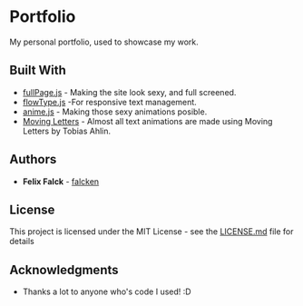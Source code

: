 # Portfolio
My personal portfolio, used to showcase my work.

## Built With

* [fullPage.js](http://www.dropwizard.io/1.0.2/docs/) - Making the site look sexy, and full screened.
* [flowType.js](https://maven.apache.org/) -For responsive text management.
* [anime.js](https://rometools.github.io/rome/) - Making those sexy animations posible.
* [Moving Letters](http://tobiasahlin.com/moving-letters/) - Almost all text animations are made using Moving Letters by Tobias Ahlin.

## Authors

* **Felix Falck** - [falcken](https://github.com/falcken)

## License

This project is licensed under the MIT License - see the [LICENSE.md](LICENSE) file for details

## Acknowledgments

* Thanks a lot to anyone who's code I used! :D

